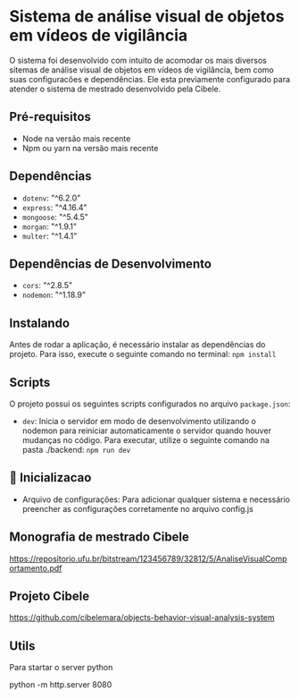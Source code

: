 # Sistema de análise visual de objetos em vídeos de vigilância

O sistema foi desenvolvido com intuito de acomodar os mais diversos sitemas de análise visual de objetos em vídeos de vigilância, bem como suas configuracões e dependências.
Ele esta previamente configurado para atender o sistema de mestrado desenvolvido pela Cibele.
## Pré-requisitos

* Node na versão mais recente
* Npm  ou yarn na versão mais recente

## Dependências

- `dotenv`: "^6.2.0"
- `express`: "^4.16.4"
- `mongoose`: "^5.4.5"
- `morgan`: "^1.9.1"
- `multer`: "^1.4.1"

## Dependências de Desenvolvimento

- `cors`: "^2.8.5"
- `nodemon`: "^1.18.9"

## Instalando

Antes de rodar a aplicação, é necessário instalar as dependências do projeto. Para isso, execute o seguinte comando no terminal:
`npm install`

## Scripts

O projeto possui os seguintes scripts configurados no arquivo `package.json`:

- `dev`: Inicia o servidor em modo de desenvolvimento utilizando o nodemon para reiniciar automaticamente o servidor quando houver mudanças no código. Para executar, utilize o seguinte comando na pasta ./backend:
`npm run dev`

## 🚀 Inicializacao 

* Arquivo de configurações: Para adicionar qualquer sistema e necessário preencher as configurações corretamente no arquivo config.js

## Monografia de mestrado Cibele

https://repositorio.ufu.br/bitstream/123456789/32812/5/AnaliseVisualComportamento.pdf

## Projeto Cibele
https://github.com/cibelemara/objects-behavior-visual-analysis-system

## Utils

Para startar o server python

python -m http.server 8080




